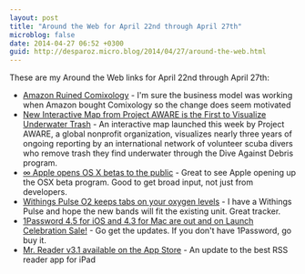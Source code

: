 ```yaml
---
layout: post
title: "Around the Web for April 22nd through April 27th"
microblog: false
date: 2014-04-27 06:52 +0300
guid: http://desparoz.micro.blog/2014/04/27/around-the-web.html
---
```

<p>These are my Around the Web links for April 22nd through April 27th:</p>
<ul>
<li><a href="http://tdh.me/amazon-ruined-comixology/">Amazon Ruined Comixology</a> - I&#039;m sure the business model was working when Amazon bought Comixology so the change does seem motivated</li>
<li><a href="http://padiprosoceania.com/2014/04/23/new-interactive-map-from-project-aware-is-the-first-to-visualize-underwater-trash/">New Interactive Map from Project AWARE is the First to Visualize Underwater Trash</a> - An interactive map launched this week by Project AWARE, a global nonprofit organization, visualizes nearly three years of ongoing reporting by an international network of volunteer scuba divers who remove trash they find underwater through the Dive Against Debris program.</li>
<li><a href="http://www.loopinsight.com/redirect?s=/feed/&amp;u=http://www.loopinsight.com/2014/04/22/apple-opens-os-x-betas-to-the-public/">&infin; Apple opens OS X betas to the public</a> - Great to see Apple opening up the OSX beta program. Good to get broad input, not just from developers.</li>
<li><a href="http://www.imore.com/withings-pulse-o2-keeps-tab-your-oxygen-levels">Withings Pulse O2 keeps tabs on your oxygen levels</a> - I have a Withings Pulse and hope the new bands will fit the existing unit. Great tracker.</li>
<li><a href="http://blog.agilebits.com/2014/04/22/1password-4-5-ios-4-3-mac/">1Password 4.5 for iOS and 4.3 for Mac are out and on Launch Celebration Sale!</a> - Go get the updates. If you don&#039;t have 1Password, go buy it.</li>
<li><a href="http://mrreaderblog.curioustimes.de/post/83500610785">Mr. Reader v3.1 available on the App Store</a> - An update to the best RSS reader app for iPad</li>

</ul>
